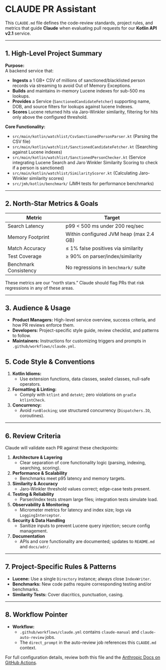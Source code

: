 # CLAUDE PR Assistant

This `CLAUDE.md` file defines the code-review standards, project rules, and metrics that guide **Claude** when evaluating pull requests for our **Kotlin API v2.1** service.

---

## 1. High-Level Project Summary

**Purpose:**  
A backend service that:
- **Ingests** a 1 GB+ CSV of millions of sanctioned/blacklisted person records via streaming to avoid Out of Memory Exceptions.
- **Builds** and maintains in-memory Lucene indexes for sub-500 ms lookups.
- **Provides** a Service (`SanctionedCandidateFetcher`) supporting name, DOB, and source filters for lookups against lucene Indexes.
- **Scores** Lucene returned hits via Jaro-Winkler similarity, filtering for hits only above the configured threshold.

**Core Functionality:**
- `src/main/kotlin/watchlist/CsvSanctionedPersonParser.kt` (Parsing the CSV file)
- `src/main/kotlin/watchlist/SanctionedCandidateFetcher.kt` (Searching against Lucene indexes)
- `src/main/kotlin/watchlist/SanctionedPersonChecker.kt` (Service integrating Lucene Search and Jaro Winkler Similarity Scoring to check if a person is sanctioned)
- `src/main/kotlin/watchlist/SimilarityScorer.kt` (Calculating Jaro-Winkler similarity scores)
- `src/jmh/kotlin/benchmark/` (JMH tests for performance benchmarks)

---

## 2. North-Star Metrics & Goals

| Metric                | Target                                  |
|-----------------------|-----------------------------------------|
| Search Latency        | p99 < 500 ms under 200 req/sec          |
| Memory Footprint      | Within configured JVM heap (max 2.4 GB) |
| Match Accuracy        | ≤ 1% false positives via similarity     |
| Test Coverage         | ≥ 90% on parser/index/similarity        |
| Benchmark Consistency | No regressions in `benchmark/` suite    |

These metrics are our “north stars.” Claude should flag PRs that risk regressions in any of these areas.

---

## 3. Audience & Usage

- **Product Managers:** High-level service overview, success criteria, and how PR reviews enforce them.
- **Developers:** Project-specific style guide, review checklist, and patterns to follow.
- **Maintainers:** Instructions for customizing triggers and prompts in `.github/workflows/claude.yml`.

## 5. Code Style & Conventions

1. **Kotlin Idioms:**
   - Use extension functions, data classes, sealed classes, null-safe operators.
2. **Formatting & Linting:**
   - Comply with `ktlint` and `detekt`; zero violations on `gradle ktlintCheck`.
3. **Concurrency:**
   - Avoid `runBlocking`; use structured concurrency (`Dispatchers.IO`, coroutines).

---

## 6. Review Criteria

Claude will validate each PR against these checkpoints:

1. **Architecture & Layering**
   - Clear separation of core functionality logic (parsing, indexing, searching, scoring).
2. **Performance & Scalability**
   - Benchmarks meet p95 latency and memory targets.
3. **Similarity & Accuracy**
   - Jaro-Winkler threshold values correct; edge-case tests present.
4. **Testing & Reliability**
   - Parser/index tests stream large files; integration tests simulate load.
5. **Observability & Monitoring**
   - Micrometer metrics for latency and index size; logs via `LoggingInterceptor`.
6. **Security & Data Handling**
   - Sanitize inputs to prevent Lucene query injection; secure config management.
7. **Documentation**
   - APIs and core functionality are documented; updates to `README.md` and `docs/adr/`.

---

## 7. Project-Specific Rules & Patterns

- **Lucene:** Use a single `Directory` instance; always close `IndexWriter`.
- **Benchmarks:** New code paths require corresponding testing and/or benchmarks.
- **Similarity Tests:** Cover diacritics, punctuation, casing.

---

## 8. Workflow Pointer

- **Workflow:**
   - `.github/workflows/claude.yml` contains `claude-manual` and `claude-auto-review` jobs.
   - The `direct_prompt` in the auto-review job references this `CLAUDE.md` context.

For full configuration details, review both this file and the [Anthropic Docs on GitHub Actions](https://docs.anthropic.com/en/docs/claude-code/github-actions).
